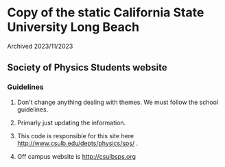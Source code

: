 # Copy of the static California State University Long Beach

Archived 2023/11/2023

## Society of Physics Students website

### Guidelines


1.  Don't change anything dealing with themes.  We must follow the school guidelines.  

2.  Primarly just updating the information.  

3.  This code is responsible for this site here http://www.csulb.edu/depts/physics/sps/ .  

4.  Off campus website is http://csulbsps.org  
